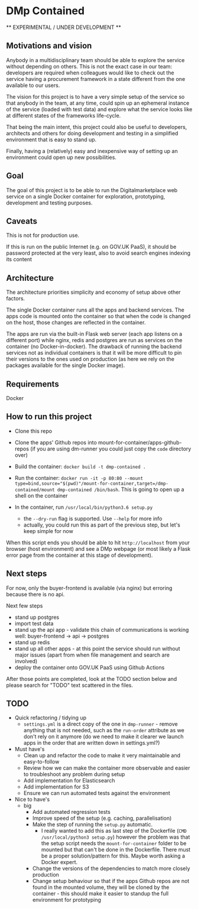 # DMp Contained

** EXPERIMENTAL / UNDER DEVELOPMENT **


## Motivations and vision

Anybody in a multidisciplinary team should be able to explore the service without depending on others.
This is not the exact case in our team: developers are required when colleagues would like to check out the service having a procurement framework in a state different from the one available to our users.

The vision for this project is to have a very simple setup of the service so that anybody in the team, at any time, could spin up an ephemeral instance of the service (loaded with test data) and explore what the service looks like at different states of the frameworks life-cycle.

That being the main intent, this project could also be useful to developers, architects and others for doing development and testing in a simplified environment that is easy to stand up.

Finally, having a (relatively) easy and inexpensive way of setting up an environment could open up new possibilities.

## Goal

The goal of this project is to be able to run the Digitalmarketplace web service on a single Docker container for exploration, prototyping, development and testing purposes.


## Caveats

This is not for production use.

If this is run on the public Internet (e.g. on GOV.UK PaaS), it should be password protected at the very least, also to avoid search engines indexing its content


## Architecture

The architecture priorities simplicity and economy of setup above other factors.

The single Docker container runs all the apps and backend services. The apps code is mounted onto the container so that when the code is changed on the host, those changes are reflected in the container.

The apps are run via the built-in Flask web server (each app listens on a different port) while nginx, redis and postgres are run as services on the container (no Docker-in-docker).
The drawback of running the backend services not as individual containers is that it will be more difficult to pin their versions to the ones used on production (as here we rely on the packages available for the single Docker image).


## Requirements

Docker


## How to run this project

* Clone this repo

* Clone the apps' Github repos into mount-for-container/apps-github-repos (if you are using dm-runner you could just copy the `code` directory over)

* Build the container: `docker build -t dmp-contained .`

* Run the container: `docker run -it -p 80:80 --mount type=bind,source="$(pwd)"/mount-for-container,target=/dmp-contained/mount dmp-contained /bin/bash`. This is going to open up a shell on the container

* In the container, run `/usr/local/bin/python3.6 setup.py`
  * the `--dry-run` flag is supported. Use `--help` for more info
  * actually, you could run this as part of the previous step, but let's keep simple for now

When this script ends you should be able to hit `http://localhost` from your browser (host environment) and see a DMp webpage (or most likely a Flask error page from the container at this stage of development).


## Next steps
For now, only the buyer-frontend is available (via nginx) but erroring because there is no api.

Next few steps
- stand up postgres
- import test data
- stand up the api app - validate this chain of communications is working well: buyer-frontend -> api -> postgres
- stand up redis
- stand up all other apps - at this point the service should run without major issues (apart from when file management and search are involved)
- deploy the container onto GOV.UK PaaS using Github Actions

After those points are completed, look at the TODO section below and please search for "TODO" text scattered in the files.

## TODO
* Quick refactoring / tidying up
  * `settings.yml` is a direct copy of the one in `dmp-runner` - remove anything that is not needed, such as the `run-order` attribute as we don't rely on it anymore (do we need to make it clearer we launch apps in the order that are written down in settings.yml?)
* Must have's
  * Clean up and refactor the code to make it very maintainable and easy-to-follow
  * Review how we can make the container more observable and easier to troubleshoot any problem during setup
  * Add implementation for Elasticsearch
  * Add implementation for S3
  * Ensure we can run automated tests against the environment
* Nice to have's
  * big
    * Add automated regression tests
    * Improve speed of the setup (e.g. caching, parallelisation)
    * Make the step of running the `setup.py` automatic.
      * I really wanted to add this as last step of the Dockerfile (`CMD /usr/local/python3 setup.py`) however the problem was that the setup script needs the `mount-for-container` folder to be mounted but that can't be done in the Dockerfile. There must be a proper solution/pattern for this. Maybe worth asking a Docker expert.
    * Change the versions of the dependencies to match more closely production
    * Change setup behaviour so that if the apps Github repos are not found in the mounted volume, they will be cloned by the container - this should make it easier to standup the full environment for prototyping
